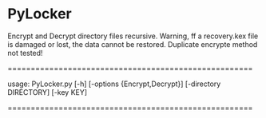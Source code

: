 # PyLocker
Encrypt and Decrypt directory files recursive.
Warning, ff a recovery.kex file is damaged or lost, the data cannot be restored.
Duplicate encrypte method not tested!

=====================================================

usage: PyLocker.py [-h] [-options {Encrypt,Decrypt}] [-directory DIRECTORY] [-key KEY]

=====================================================
